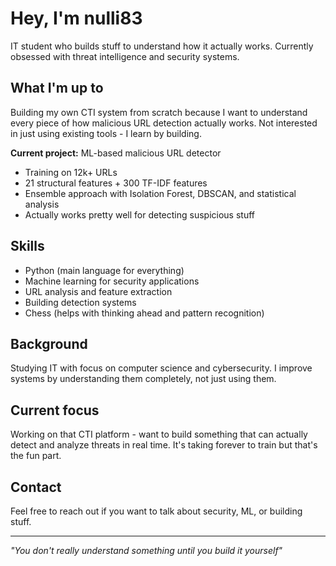 # Hey, I'm nulli83

IT student who builds stuff to understand how it actually works. Currently obsessed with threat intelligence and security systems.

## What I'm up to

Building my own CTI system from scratch because I want to understand every piece of how malicious URL detection actually works. Not interested in just using existing tools - I learn by building.

**Current project:** ML-based malicious URL detector
- Training on 12k+ URLs 
- 21 structural features + 300 TF-IDF features
- Ensemble approach with Isolation Forest, DBSCAN, and statistical analysis
- Actually works pretty well for detecting suspicious stuff

## Skills

- Python (main language for everything)
- Machine learning for security applications
- URL analysis and feature extraction
- Building detection systems
- Chess (helps with thinking ahead and pattern recognition)

## Background

Studying IT with focus on computer science and cybersecurity. I improve systems by understanding them completely, not just using them. 

## Current focus

Working on that CTI platform - want to build something that can actually detect and analyze threats in real time. It's taking forever to train but that's the fun part.

## Contact

Feel free to reach out if you want to talk about security, ML, or building stuff.

---

*"You don't really understand something until you build it yourself"*
